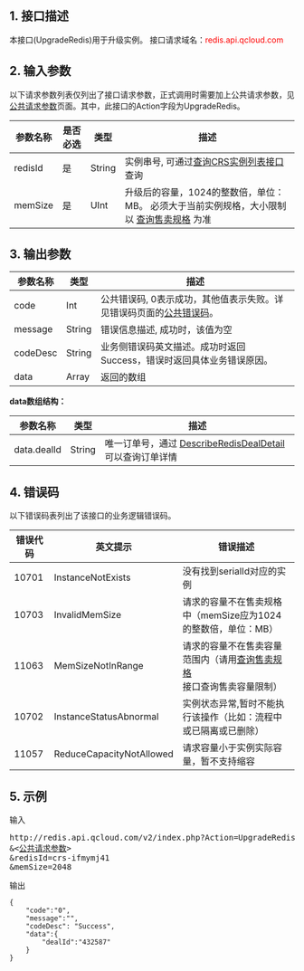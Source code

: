 ## 1. 接口描述
本接口(UpgradeRedis)用于升级实例。
接口请求域名：<font style='color:red'>redis.api.qcloud.com </font>



## 2. 输入参数
以下请求参数列表仅列出了接口请求参数，正式调用时需要加上公共请求参数，见<a href='/doc/api/372/4153' title='公共请求参数'>公共请求参数</a>页面。其中，此接口的Action字段为UpgradeRedis。

| 参数名称 | 是否必选  | 类型 | 描述 |
|---------|---------|---------|---------|
| redisId | 是 | String | 实例串号, 可通过[查询CRS实例列表接口](/doc/api/260/1384)查询|
| memSize | 是 | UInt | 升级后的容量，1024的整数倍，单位：MB。 必须大于当前实例规格，大小限制以 [查询售卖规格](/doc/api/260/4974) 为准|


## 3. 输出参数
| 参数名称 | 类型 | 描述 |
|---------|---------|---------|
| code | Int | 公共错误码, 0表示成功，其他值表示失败。详见错误码页面的<a href='/document/api/239/1757' title='公共错误码'>公共错误码</a>。|
| message | String | 错误信息描述, 成功时，该值为空 |
| codeDesc | String | 业务侧错误码英文描述。成功时返回Success，错误时返回具体业务错误原因。 |
| data | Array | 返回的数组 |

**data数组结构：**

| 参数名称 | 类型 | 描述 |
|---------|---------|---------|
| data.dealId | String | 唯一订单号，通过 [DescribeRedisDealDetail](/doc/api/260/5329) 可以查询订单详情 |

## 4. 错误码
以下错误码表列出了该接口的业务逻辑错误码。

| 错误代码 | 英文提示 | 错误描述 |
|---------|---------|---------|
|10701|InstanceNotExists|没有找到serialId对应的实例|
|10703|InvalidMemSize|请求的容量不在售卖规格中（memSize应为1024的整数倍，单位：MB）|
|11063|MemSizeNotInRange|请求的容量不在售卖容量范围内（请用[查询售卖规格](/doc/api/260/4974)接口查询售卖容量限制）|
|10702|InstanceStatusAbnormal|实例状态异常,暂时不能执行该操作（比如：流程中或已隔离或已删除）|
|11057|ReduceCapacityNotAllowed| 请求容量小于实例实际容量，暂不支持缩容|



## 5. 示例
输入
<pre>
http://redis.api.qcloud.com/v2/index.php?Action=UpgradeRedis
&<<a href="/doc/api/229/6976">公共请求参数</a>>
&redisId=crs-ifmymj41
&memSize=2048
</pre>
输出
```
{
    "code":"0",
    "message":"",
	"codeDesc": "Success",
	"data":{
		"dealId":"432587"
	}
}
```